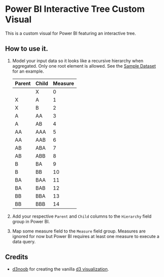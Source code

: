 # Power BI Interactive Tree Custom Visual

This is a custom visual for Power BI featuring an interactive tree.

## How to use it.

1. Model your input data so it looks like a recursive hierarchy when aggregated. Only one root element is allowed. See the [Sample Dataset](dataset.pbix) for an example.

    | Parent | Child | Measure |
    |--------|-------|---------|
    |        | X     | 0       |
    | X      | A     | 1       |
    | X      | B     | 2       |
    | A      | AA    | 3       |
    | A      | AB    | 4       |
    | AA     | AAA   | 5       |
    | AA     | AAB   | 6       |
    | AB     | ABA   | 7       |
    | AB     | ABB   | 8       |
    | B      | BA    | 9       |
    | B      | BB    | 10      |
    | BA     | BAA   | 11      |
    | BA     | BAB   | 12      |
    | BB     | BBA   | 13      |
    | BB     | BBB   | 14      |

2. Add your respective `Parent` and `Child` columns to the `Hierarchy` field group in Power BI.
3. Map some measure field to the `Measure` field group. Measures are ignored for now but Power BI requires at least one measure to execute a data query.

## Credits

* [d3noob](https://github.com/d3noob) for creating the vanilla [d3 visualization](http://bl.ocks.org/d3noob/8375092).